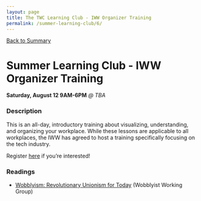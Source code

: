 ```yaml
---
layout: page
title: The TWC Learning Club - IWW Organizer Training
permalink: /summer-learning-club/6/
---
```

[Back to Summary](/summer-learning-club/)

# Summer Learning Club - IWW Organizer Training

**Saturday, August 12 9AM-6PM**
*@ TBA*

### Description

This is an all-day, introductory training about visualizing, understanding, and organizing your workplace. While these lessons are applicable to all workplaces, the IWW has agreed to host a training specifically focusing on the tech industry.

Register [here](https://docs.google.com/forms/d/e/1FAIpQLSf5DPZ_ansLKK_7VlzPfCwlJ5d5h1F2A4QTzRaVkaOWI5Qcfg/viewform?c=0&w=1) if you’re interested!

### Readings

- [Wobblyism: Revolutionary Unionism for Today](https://libcom.org/library/wobblyism-revolutionary-unionism-today) (Wobblyist Working Group)
